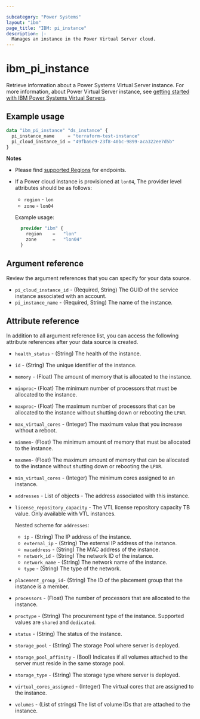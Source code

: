 ```yaml
---

subcategory: "Power Systems"
layout: "ibm"
page_title: "IBM: pi_instance"
description: |-
  Manages an instance in the Power Virtual Server cloud.
---
```


# ibm_pi_instance
Retrieve information about a Power Systems Virtual Server instance. For more information, about Power Virtual Server instance, see [getting started with IBM Power Systems Virtual Servers](https://cloud.ibm.com/docs/power-iaas?topic=power-iaas-getting-started).

## Example usage

```terraform
data "ibm_pi_instance" "ds_instance" {
  pi_instance_name     = "terraform-test-instance"
  pi_cloud_instance_id = "49fba6c9-23f8-40bc-9899-aca322ee7d5b"
}
```

**Notes**
* Please find [supported Regions](https://cloud.ibm.com/apidocs/power-cloud#endpoint) for endpoints.
* If a Power cloud instance is provisioned at `lon04`, The provider level attributes should be as follows:
  * `region` - `lon`
  * `zone` - `lon04`
  
  Example usage:
  
  ```terraform
    provider "ibm" {
      region    =   "lon"
      zone      =   "lon04"
    }
  ```
  

## Argument reference
Review the argument references that you can specify for your data source. 

- `pi_cloud_instance_id` - (Required, String) The GUID of the service instance associated with an account.
- `pi_instance_name` - (Required, String) The name of the instance.

## Attribute reference
In addition to all argument reference list, you can access the following attribute references after your data source is created. 

- `health_status` - (String) The health of the instance.
- `id` - (String) The unique identifier of the instance.
- `memory` - (Float) The amount of memory that is allocated to the instance.
- `minproc`- (Float) The minimum number of processors that must be allocated to the instance. 
- `maxproc`- (Float) The maximum number of processors that can be allocated to the instance without shutting down or rebooting the `LPAR`.
- `max_virtual_cores` - (Integer) The maximum value that you increase without a reboot.
- `minmem`- (Float) The minimum amount of memory that must be allocated to the instance.
- `maxmem`- (Float) The maximum amount of memory that can be allocated to the instance without shutting down or rebooting the `LPAR`.
- `min_virtual_cores` - (Integer) The minimum cores assigned to an instance.
- `addresses` - List of objects - The address associated with this instance.
- `license_repository_capacity` - The VTL license repository capacity TB value. Only available with VTL instances.

  Nested scheme for `addresses`:
  - `ip` - (String) The IP address of the instance.
  - `external_ip` - (String) The external IP address of the instance.
  - `macaddress` - (String) The MAC address of the instance.
  - `network_id` - (String) The network ID of the instance.
  - `network_name` - (String) The network name of the instance.
  - `type` - (String) The type of the network.
- `placement_group_id`- (String) The ID of the placement group that the instance is a member.
- `processors` - (Float) The number of processors that are allocated to the instance.
- `proctype` - (String) The procurement type of the instance. Supported values are `shared` and `dedicated`.
- `status` - (String) The status of the instance.
- `storage_pool` - (String) The storage Pool where server is deployed.
- `storage_pool_affinity` - (Bool) Indicates if all volumes attached to the server must reside in the same storage pool.
- `storage_type` - (String) The storage type where server is deployed.
- `virtual_cores_assigned` - (Integer) The virtual cores that are assigned to the instance.
- `volumes` - (List of strings) The list of volume IDs that are attached to the instance.
